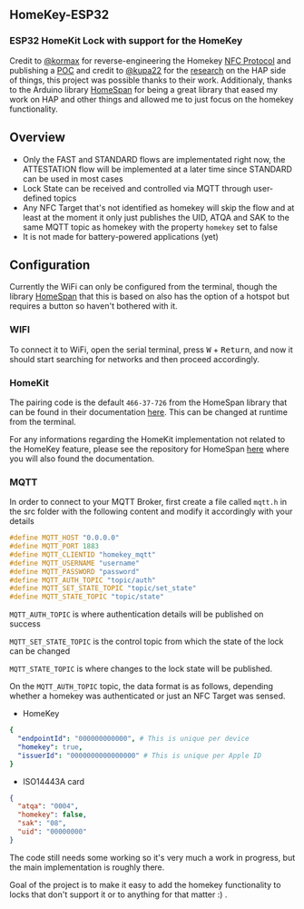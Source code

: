 ## HomeKey-ESP32
### ESP32 HomeKit Lock with support for the HomeKey

Credit to [@kormax](https://github.com/kormax) for reverse-engineering the Homekey [NFC Protocol](https://github.com/kormax/apple-home-key) and publishing a [POC](https://github.com/kormax/apple-home-key-reader) and credit to [@kupa22](https://github.com/kupa22) for the [research](https://github.com/kupa22/apple-homekey) on the HAP side of things, this project was possible thanks to their work.
Additionaly, thanks to the Arduino library [HomeSpan](https://github.com/HomeSpan/HomeSpan) for being a great library that eased my work on HAP and other things and allowed me to just focus on the homekey functionality.

## Overview

- Only the FAST and STANDARD flows are implementated right now, the ATTESTATION flow will be implemented at a later time since STANDARD can be used in most cases
- Lock State can be received and controlled via MQTT through user-defined topics
- Any NFC Target that's not identified as homekey will skip the flow and at least at the moment it only just publishes the UID, ATQA and SAK to the same MQTT topic as homekey with the property `homekey` set to false
- It is not made for battery-powered applications (yet)

## Configuration

Currently the WiFi can only be configured from the terminal, though the library [HomeSpan](https://github.com/HomeSpan/HomeSpan) that this is based on also has the option of a hotspot but requires a button so haven't bothered with it.

### WIFI

To connect it to WiFi, open the serial terminal, press <kbd>W</kbd> + <kbd>Return</kbd>, and now it should start searching for networks and then proceed accordingly.

### HomeKit

The pairing code is the default `466-37-726` from the HomeSpan library that can be found in their documentation [here](https://github.com/HomeSpan/HomeSpan/blob/master/docs/UserGuide.md#pairing-to-homekit). This can be changed at runtime from the terminal. 

For any informations regarding the HomeKit implementation not related to the HomeKey feature, please see the repository for HomeSpan [here](https://github.com/HomeSpan/HomeSpan) where you will also found the documentation.

### MQTT

In order to connect to your MQTT Broker, first create a file called `mqtt.h` in the src folder with the following content and modify it accordingly with your details

```cpp
#define MQTT_HOST "0.0.0.0"
#define MQTT_PORT 1883
#define MQTT_CLIENTID "homekey_mqtt"
#define MQTT_USERNAME "username"
#define MQTT_PASSWORD "password"
#define MQTT_AUTH_TOPIC "topic/auth"
#define MQTT_SET_STATE_TOPIC "topic/set_state"
#define MQTT_STATE_TOPIC "topic/state"
```

 `MQTT_AUTH_TOPIC` is where authentication details will be published on success
 
 `MQTT_SET_STATE_TOPIC` is the control topic from which the state of the lock can be changed
 
 `MQTT_STATE_TOPIC` is where changes to the lock state will be published.
 
On the `MQTT_AUTH_TOPIC` topic, the data format is as follows, depending whether a homekey was authenticated or just an NFC Target was sensed.

- HomeKey
```yaml
{
  "endpointId": "000000000000", # This is unique per device
  "homekey": true,
  "issuerId": "0000000000000000" # This is unique per Apple ID
}
```
- ISO14443A card
```json
{
  "atqa": "0004",
  "homekey": false,
  "sak": "08",
  "uid": "00000000"
}
```
The code still needs some working so it's very much a work in progress, but the main implementation is roughly there.

Goal of the project is to make it easy to add the homekey functionality to locks that don't support it or to anything for that matter :) .
